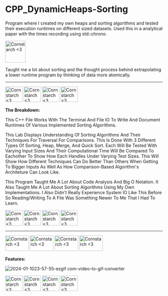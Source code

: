 # CPP_DynamicHeaps-Sorting
  Program where I created my own heaps and sorting algorithms and tested their execution runtimes on different sized datasets. Used this in a analytical paper with the times recording using std::chrono.
  
  <img src="https://github.com/Kingerthanu/CPP_DynamicHeaps-Sorting/assets/76754592/dc884d16-8a0e-4a4c-a564-6a1a2a09933e" alt="Cornstarch <3" width="65" height="69">

  Taught me a lot about sorting and the thought process behind extrapolating a lower runtime program by thinking of data more atomically.


----------------------------------------------

<img src="https://github.com/Kingerthanu/CPP_DynamicHeaps-Sorting/assets/76754592/256f3316-46f5-4b2d-9880-e4eb29fb2511" alt="Cornstarch <3" width="55" height="49"> <img src="https://github.com/Kingerthanu/CPP_DynamicHeaps-Sorting/assets/76754592/256f3316-46f5-4b2d-9880-e4eb29fb2511" alt="Cornstarch <3" width="55" height="49"> <img src="https://github.com/Kingerthanu/CPP_DynamicHeaps-Sorting/assets/76754592/256f3316-46f5-4b2d-9880-e4eb29fb2511" alt="Cornstarch <3" width="55" height="49"> <img src="https://github.com/Kingerthanu/CPP_DynamicHeaps-Sorting/assets/76754592/256f3316-46f5-4b2d-9880-e4eb29fb2511" alt="Cornstarch <3" width="55" height="49">



**The Breakdown:**

 This C++ File Works With The Terminal And File IO To Write And Document Runtimes Of Various Implemented Sorting Algorithms.

  This Lab Displays Understanding Of Sorting Algorithms And Their 
  Techniques For Traversal For Comparisons. This Is Done With 3 Different Types
  Of Sorting, Heap, Merge, And Quick Sort. Each Will Be Tested With Varying 
  Input Sizes And Their Computational Time Will Be Compared To Eachother To 
  Show How Each Handles Under Varying Test Sizes. This Will Show How Different
  Techniques Can Do Better Than Others When Getting To Bigger Inputs As Well As
  How Comparison-Based Algorithm's Architeture Can Look Like.

  This Program Taught Me A Lot About Code Analysis And Big O Notation. It Also Taught Me A Lot About Sorting Algorithms Using My Own Implementations. I Also Didn't Really Experience System IO Like This Before So Reading/Writing To A File Was Something Newer To Me That I Had To Learn.

<img src="https://github.com/Kingerthanu/CPP_DynamicHeaps-Sorting/assets/76754592/e3b55ec2-c305-40c1-805e-f3d91817baea" alt="Cornstarch <3" width="55" height="49"> <img src="https://github.com/Kingerthanu/CPP_DynamicHeaps-Sorting/assets/76754592/e3b55ec2-c305-40c1-805e-f3d91817baea" alt="Cornstarch <3" width="55" height="49"> <img src="https://github.com/Kingerthanu/CPP_DynamicHeaps-Sorting/assets/76754592/e3b55ec2-c305-40c1-805e-f3d91817baea" alt="Cornstarch <3" width="55" height="49"> <img src="https://github.com/Kingerthanu/CPP_DynamicHeaps-Sorting/assets/76754592/e3b55ec2-c305-40c1-805e-f3d91817baea" alt="Cornstarch <3" width="55" height="49">



----------------------------------------------

<img src="https://github.com/Kingerthanu/CPP_DynamicHeaps-Sorting/assets/76754592/bee54769-c9ba-415c-8b5d-49fdfc9bd756" alt="Cornstarch <3" width="75" height="49"> <img src="https://github.com/Kingerthanu/CPP_DynamicHeaps-Sorting/assets/76754592/bee54769-c9ba-415c-8b5d-49fdfc9bd756" alt="Cornstarch <3" width="75" height="49"> <img src="https://github.com/Kingerthanu/CPP_DynamicHeaps-Sorting/assets/76754592/bee54769-c9ba-415c-8b5d-49fdfc9bd756" alt="Cornstarch <3" width="75" height="49"> <img src="https://github.com/Kingerthanu/CPP_DynamicHeaps-Sorting/assets/76754592/bee54769-c9ba-415c-8b5d-49fdfc9bd756" alt="Cornstarch <3" width="75" height="49">



**Features:**

![2024-01-1023-57-55-ezgif com-video-to-gif-converter](https://github.com/Kingerthanu/CPP_DynamicHeaps-Sorting/assets/76754592/62b6403b-73a4-4f43-82b7-03ef93f10c89)


<img src="https://github.com/Kingerthanu/CPP_DynamicHeaps-Sorting/assets/76754592/81d01d5a-b6ba-47dd-9391-7b37d26f4c37" alt="Cornstarch <3" width="55" height="49"> <img src="https://github.com/Kingerthanu/CPP_DynamicHeaps-Sorting/assets/76754592/81d01d5a-b6ba-47dd-9391-7b37d26f4c37" alt="Cornstarch <3" width="55" height="49"> <img src="https://github.com/Kingerthanu/CPP_DynamicHeaps-Sorting/assets/76754592/81d01d5a-b6ba-47dd-9391-7b37d26f4c37" alt="Cornstarch <3" width="55" height="49"> <img src="https://github.com/Kingerthanu/CPP_DynamicHeaps-Sorting/assets/76754592/81d01d5a-b6ba-47dd-9391-7b37d26f4c37" alt="Cornstarch <3" width="55" height="49">
